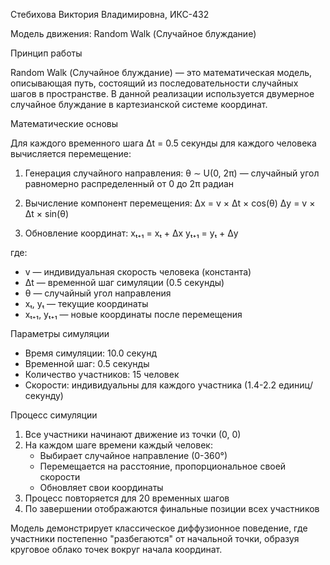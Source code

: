 Стебихова Виктория Владимировна, ИКС-432

Модель движения: Random Walk (Случайное блуждание)

 Принцип работы

Random Walk (Случайное блуждание) — это математическая модель, описывающая путь, состоящий из последовательности случайных шагов в пространстве. В данной реализации используется двумерное случайное блуждание в картезианской системе координат.

 Математические основы

Для каждого временного шага Δt = 0.5 секунды для каждого человека вычисляется перемещение:

1. Генерация случайного направления: 
   θ ∼ U(0, 2π) — случайный угол равномерно распределенный от 0 до 2π радиан

2. Вычисление компонент перемещения:
   Δx = v × Δt × cos(θ)
   Δy = v × Δt × sin(θ)

3. Обновление координат:
   xₜ₊₁ = xₜ + Δx
   yₜ₊₁ = yₜ + Δy

где:
- v — индивидуальная скорость человека (константа)
- Δt — временной шаг симуляции (0.5 секунды)
- θ — случайный угол направления
- xₜ, yₜ — текущие координаты
- xₜ₊₁, yₜ₊₁ — новые координаты после перемещения

Параметры симуляции

- Время симуляции: 10.0 секунд
- Временной шаг: 0.5 секунды
- Количество участников: 15 человек
- Скорости: индивидуальны для каждого участника (1.4-2.2 единиц/секунду)

Процесс симуляции

1. Все участники начинают движение из точки (0, 0)
2. На каждом шаге времени каждый человек:
   - Выбирает случайное направление (0-360°)
   - Перемещается на расстояние, пропорциональное своей скорости
   - Обновляет свои координаты
3. Процесс повторяется для 20 временных шагов
4. По завершении отображаются финальные позиции всех участников

Модель демонстрирует классическое диффузионное поведение, где участники постепенно "разбегаются" от начальной точки, образуя круговое облако точек вокруг начала координат.
